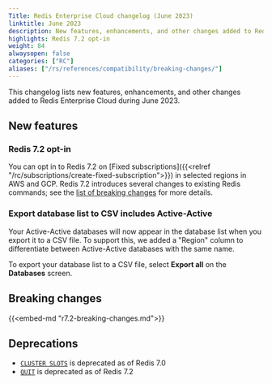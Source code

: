 ```yaml
---
Title: Redis Enterprise Cloud changelog (June 2023)
linktitle: June 2023
description: New features, enhancements, and other changes added to Redis Enterprise Cloud during June 2023.
highlights: Redis 7.2 opt-in
weight: 84
alwaysopen: false
categories: ["RC"]
aliases: ["/rs/references/compatibility/breaking-changes/"]
---
```


This changelog lists new features, enhancements, and other changes added to Redis Enterprise Cloud during June 2023.

## New features

### Redis 7.2 opt-in

You can opt in to Redis 7.2 on [Fixed subscriptions]({{<relref "/rc/subscriptions/create-fixed-subscription">}}) in selected regions in AWS and GCP. Redis 7.2 introduces several changes to existing Redis commands; see the [list of breaking changes](#redis-72-breaking-changes) for more details.

### Export database list to CSV includes Active-Active

Your Active-Active databases will now appear in the database list when you export it to a CSV file. To support this, we added a "Region" column to differentiate between  Active-Active databases with the same name.

To export your database list to a CSV file, select **Export all** on the **Databases** screen.

## Breaking changes

{{<embed-md "r7.2-breaking-changes.md">}}

## Deprecations

- [`CLUSTER SLOTS`](https://redis.io/commands/cluster-slots) is deprecated as of Redis 7.0
- [`QUIT`](https://redis.io/commands/quit/) is deprecated as of Redis 7.2

